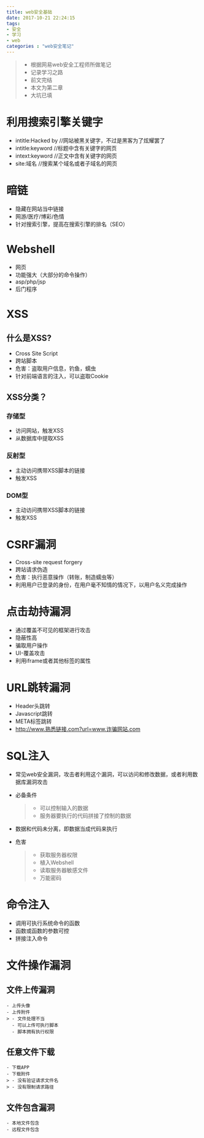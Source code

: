 ```yaml
---
title: web安全基础
date: 2017-10-21 22:24:15
tags:
- 安全
- 学习
- web
categories : "web安全笔记"
---
```


> - 根据网易web安全工程师所做笔记
> - 记录学习之路
> - 前文完结
> - 本文为第二章
> - 大坑已填

<!--more-->

# 利用搜索引擎关键字
- intitle:Hacked by //网站被黑关键字，不过是黑客为了炫耀罢了
- intitle:keyword   //标题中含有关键字的网页
- intext:keyword    //正文中含有关键字的网页
- site:域名         //搜索某个域名或者子域名的网页

# 暗链
- 隐藏在网站当中链接
- 网游/医疗/博彩/色情
- 针对搜索引擎，提高在搜索引擎的排名（SEO）

# Webshell
- 网页
- 功能强大（大部分的命令操作）
- asp/php/jsp
- 后门程序

# XSS
## 什么是XSS?
- Cross Site Script
- 跨站脚本
- 危害：盗取用户信息，钓鱼，蠕虫
- 针对前端语言的注入，可以盗取Cookie
## XSS分类？
### 存储型
- 访问网站，触发XSS
- 从数据库中提取XSS
### 反射型
- 主动访问携带XSS脚本的链接
- 触发XSS
### DOM型
- 主动访问携带XSS脚本的链接
- 触发XSS

# CSRF漏洞
- Cross-site request forgery
- 跨站请求伪造
- 危害：执行恶意操作（转账，制造蠕虫等）
- 利用用户已登录的身份，在用户毫不知情的情况下，以用户名义完成操作

# 点击劫持漏洞
- 通过覆盖不可见的框架进行攻击
- 隐蔽性高
- 骗取用户操作
- UI-覆盖攻击
- 利用iframe或者其他标签的属性

# URL跳转漏洞
- Header头跳转
- Javascript跳转
- META标签跳转
- http://www.熟悉链接.com?url=www.诈骗网站.com

# SQL注入
- 常见web安全漏洞，攻击者利用这个漏洞，可以访问和修改数据，或者利用数据库漏洞攻击
- 必备条件
    > - 可以控制输入的数据
    > - 服务器要执行的代码拼接了控制的数据

- 数据和代码未分离，即数据当成代码来执行
- 危害
    > - 获取服务器权限
    > - 植入Webshell
    > - 读取服务器敏感文件
    > - 万能密码

# 命令注入
- 调用可执行系统命令的函数
- 函数或函数的参数可控
- 拼接注入命令

# 文件操作漏洞
## 文件上传漏洞
    - 上传头像
    - 上传附件
    > - 文件处理不当
      - 可以上传可执行脚本
      - 脚本拥有执行权限

## 任意文件下载
    - 下载APP
    - 下载附件
    > - 没有验证请求文件名
    > - 没有限制请求路径

## 文件包含漏洞
    - 本地文件包含
    - 远程文件包含